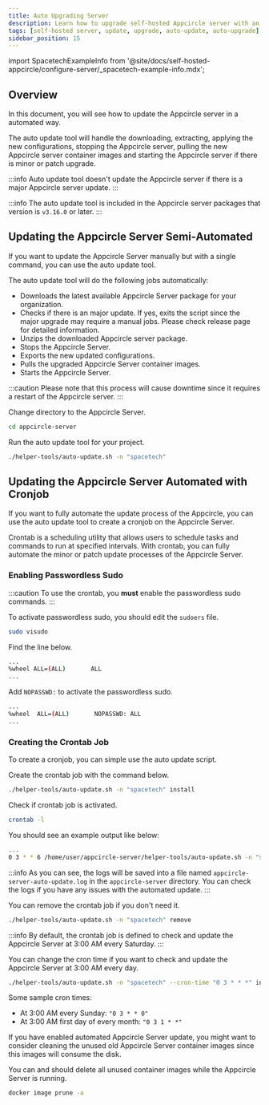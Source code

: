 ```yaml
---
title: Auto Upgrading Server
description: Learn how to upgrade self-hosted Appcircle server with an automated way.
tags: [self-hosted server, update, upgrade, auto-update, auto-upgrade]
sidebar_position: 15
---
```


import SpacetechExampleInfo from '@site/docs/self-hosted-appcircle/configure-server/\_spacetech-example-info.mdx';

## Overview

In this document, you will see how to update the Appcircle server in a automated way.

The auto update tool will handle the downloading, extracting, applying the new configurations, stopping the Appcircle server, pulling the new Appcircle server container images and starting the Appcircle server if there is minor or patch upgrade.

:::info
Auto update tool doesn't update the Appcircle server if there is a major Appcircle server update.
:::

:::info
The auto update tool is included in the Appcircle server packages that version is `v3.16.0` or later.
:::

## Updating the Appcircle Server Semi-Automated

If you want to update the Appcircle Server manually but with a single command, you can use the auto update tool.

The auto update tool will do the following jobs automatically:

- Downloads the latest available Appcircle Server package for your organization.
- Checks if there is an major update. If yes, exits the script since the major upgrade may require a manual jobs. Please check release page for detailed information.
- Unzips the downloaded Appcircle server package.
- Stops the Appcircle Server.
- Exports the new updated configurations.
- Pulls the upgraded Appcircle Server container images.
- Starts the Appcircle Server.

:::caution
Please note that this process will cause downtime since it requires a restart of the Appcircle server.
:::

Change directory to the Appcircle Server.

```bash
cd appcircle-server
```

Run the auto update tool for your project.

<SpacetechExampleInfo/>

```bash
./helper-tools/auto-update.sh -n "spacetech"
```

## Updating the Appcircle Server Automated with Cronjob

If you want to fully automate the update process of the Appcircle, you can use the auto update tool to create a cronjob on the Appcircle Server.

Crontab is a scheduling utility that allows users to schedule tasks and commands to run at specified intervals. With crontab, you can fully automate the minor or patch update processes of the Appcircle Server.

### Enabling Passwordless Sudo

:::caution
To use the crontab, you **must** enable the passwordless sudo commands.
:::

To activate passwordless sudo, you should edit the `sudoers` file.

```bash
sudo visudo
```

Find the line below.

```bash
...
%wheel ALL=(ALL)       ALL
...
```

Add `NOPASSWD:` to activate the passwordless sudo.

```bash
...
%wheel  ALL=(ALL)       NOPASSWD: ALL
...
```

### Creating the Crontab Job

To create a cronjob, you can simple use the auto update script.

<SpacetechExampleInfo/>

Create the crontab job with the command below.

```bash
./helper-tools/auto-update.sh -n "spacetech" install
```

Check if crontab job is activated.

```bash
crontab -l
```

You should see an example output like below:

```bash
...
0 3 * * 6 /home/user/appcircle-server/helper-tools/auto-update.sh -n "spacetech" &>> /home/user/appcircle-server/appcircle-server-auto-update.log
```

:::info
As you can see, the logs will be saved into a file named `appcircle-server-auto-update.log` in the `appcircle-server` directory. You can check the logs if you have any issues with the automated update.
:::

You can remove the crontab job if you don't need it.

```bash
./helper-tools/auto-update.sh -n "spacetech" remove
```

:::info
By default, the crontab job is defined to check and update the Appcircle Server at 3:00 AM every Saturday.
:::

You can change the cron time if you want to check and update the Appcircle Server at 3:00 AM every day.

```bash
./helper-tools/auto-update.sh -n "spacetech" --cron-time "0 3 * * *" install
```

Some sample cron times:

- At 3:00 AM every Sunday: `"0 3 * * 0"`
- At 3:00 AM first day of every month: `"0 3 1 * *"`

If you have enabled automated Appcircle Server update, you might want to consider cleaning the unused old Appcircle Server container images since this images will consume the disk.

You can and should delete all unused container images while the Appcircle Server is running.

```bash
docker image prune -a
```
